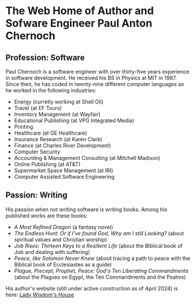 # The Web Home of Author and Sofware Engineer Paul Anton Chernoch

## Profession: Software

Paul Chernoch is a software engineer with over thirty-five years experience in software development.
He received his BS in Physics at MIT in 1987.
Since then, he has coded in twenty-nine different computer languages as he worked in the following industries:

  - Energy (curretly working at Shell Oil)
  - Travel (at EF Tours)
  - Inventory Management (at Wayfair)
  - Educational Publishing (at VPG Integrated Media)
  - Printing
  - Healthcare (at GE Healthcare)
  - Insurance Research (at Karen Clark)
  - Finance (at Charles River Development)
  - Computer Security
  - Accounting & Management Consulting (at Mitchell Madison)
  - Online Publishing (at AT&T)
  - Supermarket Space Management (at IRI)
  - Computer Assisted Software Engineering

## Passion: Writing

His passion when not writing software is writing books. Among his published works are these books:

  - _A Most Refined Dragon_ (a fantasy novel)
  - _The Endless Hunt: Or if I've found God, Why am I still Looking?_ (about spiritual values and Christian worship)
  - _Job Rises: Thirteen Keys to a Resilient Life_ (about the Biblical book of Job and dealing with suffering)
  - _Peace, like Solomon Never Knew_ (about tracing a path to peace with the Biblical book of Ecclesiastes as a guide)
  - _Plague, Precept, Prophet, Peace: God's Ten Liberating Commandments_ (about the Plagues on Egypt, the Ten Commandments and the Psalms)

His author's website (still under active construction as of April 2024) is here: [Lady Wisdom's House](https://paulchernoch.github.io/paulchernoch/index.html)

